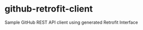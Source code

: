 github-retrofit-client
======================

Sample GitHub REST API client using generated Retrofit Interface
